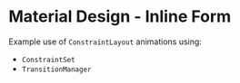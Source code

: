 # Material Design - Inline Form

Example use of `ConstraintLayout` animations using:

- `ConstraintSet`
- `TransitionManager`

